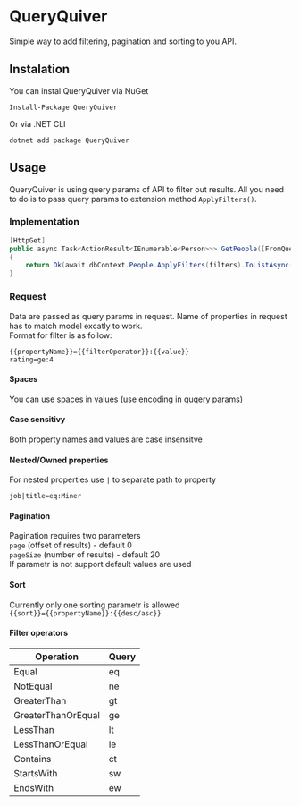 # QueryQuiver

Simple way to add filtering, pagination and sorting to you API.

## Instalation

You can instal QueryQuiver via NuGet

```
Install-Package QueryQuiver
```

Or via .NET CLI

```
dotnet add package QueryQuiver
```

## Usage

QueryQuiver is using query params of API to filter out results.
All you need to do is to pass query params to extension method `ApplyFilters()`.

### Implementation

```C#
[HttpGet]
public async Task<ActionResult<IEnumerable<Person>>> GetPeople([FromQuery] IDictionary<string, string[]> filters)
{
    return Ok(await dbContext.People.ApplyFilters(filters).ToListAsync());
}
```

### Request

Data are passed as query params in request. Name of properties in request has to match model excatly to work.  
Format for filter is as follow:

`{{propertyName}}={{filterOperator}}:{{value}}`  
`rating=ge:4`

#### Spaces

You can use spaces in values (use encoding in quqery params)

#### Case sensitivy

Both property names and values are case insensitve

#### Nested/Owned properties

For nested properties use `|` to separate path to property

`job|title=eq:Miner`

#### Pagination

Pagination requires two parameters  
`page` (offset of results) - default 0  
`pageSize` (number of results) - default 20  
If parametr is not support default values are used

#### Sort

Currently only one sorting parametr is allowed  
`{{sort}}={{propertyName}}:{{desc/asc}}`

#### Filter operators

| Operation          | Query |
| ------------------ | ----- |
| Equal              | eq    |
| NotEqual           | ne    |
| GreaterThan        | gt    |
| GreaterThanOrEqual | ge    |
| LessThan           | lt    |
| LessThanOrEqual    | le    |
| Contains           | ct    |
| StartsWith         | sw    |
| EndsWith           | ew    |
